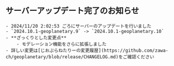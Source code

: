 ## サーバーアップデート完了のお知らせ
	- 2024/11/20 2:02:53 ごろにサーバーのアップデートを行いました
	- `2024.10.1-geoplanetary.9` -> `2024.10.1-geoplanetary.10`
	- **ざっくりとした変更点**
		- モデレーション機能をさらに拡張しました
	- 詳しい変更は[じおぷらねたりーの変更履歴](https://github.com/zawa-ch/geoplanetary/blob/release/CHANGELOG.md)をご確認ください
